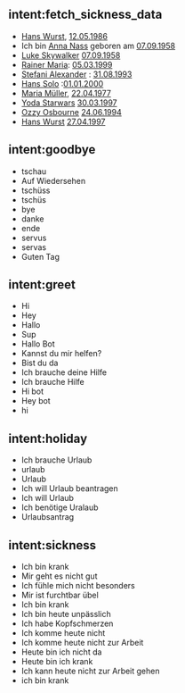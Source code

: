 ## intent:fetch_sickness_data
- [Hans Wurst](name), [12.05.1986](dob)
- Ich bin [Anna Nass](name) geboren am [07.09.1958](dob)
- [Luke Skywalker](name) [07.09.1958](dob)
- [Rainer Maria](name): [05.03.1999](dob)
- [Stefani Alexander](name) : [31.08.1993](dob)
- [Hans Solo](name) :[01.01.2000](dob)
- [Maria Müller](name), [22.04.1977](dob)
- [Yoda Starwars](name) [30.03.1997](dob)
- [Ozzy Osbourne](name) [24.06.1994](dob)
- [Hans Wurst](name) [27.04.1997](dob)

## intent:goodbye
- tschau
- Auf Wiedersehen
- tschüss
- tschüs
- bye
- danke
- ende
- servus
- servas
- Guten Tag

## intent:greet
- Hi
- Hey
- Hallo
- Sup
- Hallo Bot
- Kannst du mir helfen?
- Bist du da
- Ich brauche deine Hilfe
- Ich brauche Hilfe
- Hi bot
- Hey bot
- hi

## intent:holiday
- Ich brauche Urlaub
- urlaub
- Urlaub
- Ich will Urlaub beantragen
- Ich will Urlaub
- Ich benötige Uralaub
- Urlaubsantrag

## intent:sickness
- Ich bin krank
- Mir geht es nicht gut
- Ich fühle mich nicht besonders
- Mir ist furchtbar übel
- Ich bin krank
- Ich bin heute unpässlich
- Ich habe Kopfschmerzen
- Ich komme heute nicht
- Ich komme heute nicht zur Arbeit
- Heute bin ich nicht da
- Heute bin ich krank
- Ich kann heute nicht zur Arbeit gehen
- ich bin krank
